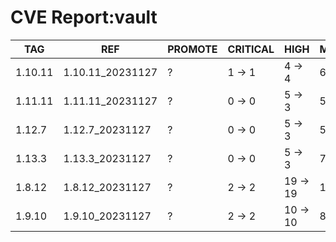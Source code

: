 # CVE Report:vault
|   TAG   |       REF        | PROMOTE | CRITICAL |   HIGH   |  MEDIUM  |  LOW   | UNKNOWN |
|---------|------------------|---------|----------|----------|----------|--------|---------|
| 1.10.11 | 1.10.11_20231127 | ?       | 1 -> 1   | 4 -> 4   | 6 -> 6   | 1 -> 1 | 0 -> 0  |
| 1.11.11 | 1.11.11_20231127 | ?       | 0 -> 0   | 5 -> 3   | 5 -> 3   | 0 -> 0 | 0 -> 0  |
| 1.12.7  | 1.12.7_20231127  | ?       | 0 -> 0   | 5 -> 3   | 5 -> 3   | 0 -> 0 | 0 -> 0  |
| 1.13.3  | 1.13.3_20231127  | ?       | 0 -> 0   | 5 -> 3   | 7 -> 5   | 0 -> 0 | 0 -> 0  |
| 1.8.12  | 1.8.12_20231127  | ?       | 2 -> 2   | 19 -> 19 | 13 -> 13 | 1 -> 1 | 0 -> 0  |
| 1.9.10  | 1.9.10_20231127  | ?       | 2 -> 2   | 10 -> 10 | 8 -> 8   | 1 -> 1 | 0 -> 0  |
